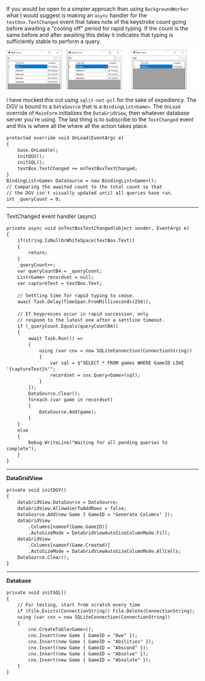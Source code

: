 If you would be open to a simpler approach than using `BackgroundWorker` what I would suggest is making an `async` handler for the `textbox.TextChanged` event that takes note of the keystroke count going before awaiting a "cooling off" period for rapid typing. If the count is the same before and after awaiting this delay it indicates that typing is sufficiently stable to perform a query.

![screenshot](https://github.com/IVSoftware/populate-dgv-on-thread/blob/master/populate_dgv_on_thread/Screenshots/screenshot.png)

I have mocked this out using `sqlit-net-pcl` for the sake of expediency. The DGV is bound to a `DataSource` that is a `BindingList<Game>`. The `OnLoad` override of `MainForm` initializes the `DataGridView`, then whatever database server you're using. The last thing is to subscribe to the `TextChanged` event and this is where all the where all the action takes place.


```        
protected override void OnLoad(EventArgs e)
{
    base.OnLoad(e);
    initDGV();
    initSQL();
    textBox.TextChanged += onTextBoxTextChanged;
}
BindingList<Game> DataSource = new BindingList<Game>();
// Comparing the awaited count to the total count so that
// the DGV isn't visually updated until all queries have run.
int _queryCount = 0;
```

***
TextChanged event handler (async)
```
private async void onTextBoxTextChanged(object sender, EventArgs e)
{
    if(string.IsNullOrWhiteSpace(textBox.Text))
    {
        return;
    }
    _queryCount++;
    var queryCountB4 = _queryCount;
    List<Game> recordset = null;
    var captureText = textBox.Text;

    // Settling time for rapid typing to cease.
    await Task.Delay(TimeSpan.FromMilliseconds(250));

    // If keypresses occur in rapid succession, only
    // respond to the latest one after a settline timeout.
    if (_queryCount.Equals(queryCountB4))
    {
        await Task.Run(() =>
        {
            using (var cnx = new SQLiteConnection(ConnectionString))
            {
                var sql = $"SELECT * FROM games WHERE GameID LIKE '{captureText}%'";
                recordset = cnx.Query<Game>(sql);
            }
        });
        DataSource.Clear();
        foreach (var game in recordset)
        {
            DataSource.Add(game);
        }
    }
    else
    {
        Debug.WriteLine("Waiting for all pending queries to complete");
    }
}
```

***
**DataGridView**
```
private void initDGV()
{
    dataGridView.DataSource = DataSource;
    dataGridView.AllowUserToAddRows = false;
    DataSource.Add(new Game { GameID = "Generate Columns" });
    dataGridView
        .Columns[nameof(Game.GameID)]
        .AutoSizeMode = DataGridViewAutoSizeColumnMode.Fill;
    dataGridView
        .Columns[nameof(Game.Created)]
        .AutoSizeMode = DataGridViewAutoSizeColumnMode.AllCells;
    DataSource.Clear();
}
```

***
**Database**
```
private void initSQL()
{
    // For testing, start from scratch every time
    if (File.Exists(ConnectionString)) File.Delete(ConnectionString);
    using (var cnx = new SQLiteConnection(ConnectionString))
    {
        cnx.CreateTable<Game>();
        cnx.Insert(new Game { GameID = "Awe" });
        cnx.Insert(new Game { GameID = "Abilities" });
        cnx.Insert(new Game { GameID = "Abscond" });
        cnx.Insert(new Game { GameID = "Absolve" });
        cnx.Insert(new Game { GameID = "Absolute" });
    }
}
```


